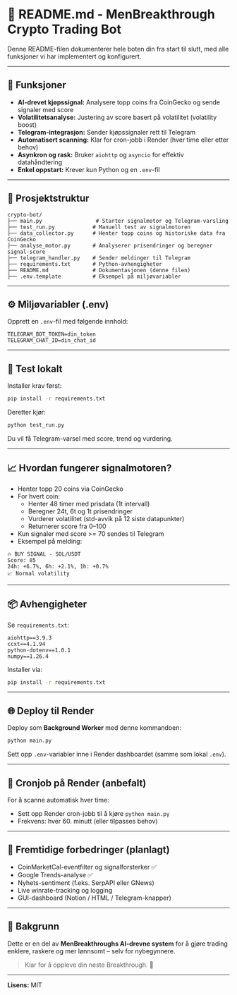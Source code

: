 # 📘 README.md - MenBreakthrough Crypto Trading Bot

Denne README-filen dokumenterer hele boten din fra start til slutt, med alle funksjoner vi har implementert og konfigurert.

---

## 🚀 Funksjoner

- **AI-drevet kjøpssignal:** Analysere topp coins fra CoinGecko og sende signaler med score
- **Volatilitetsanalyse:** Justering av score basert på volatilitet (volatility boost)
- **Telegram-integrasjon:** Sender kjøpssignaler rett til Telegram
- **Automatisert scanning:** Klar for cron-jobb i Render (hver time eller etter behov)
- **Asynkron og rask:** Bruker `aiohttp` og `asyncio` for effektiv datahåndtering
- **Enkel oppstart:** Krever kun Python og en `.env`-fil

---

## 📂 Prosjektstruktur

```
crypto-bot/
├── main.py                 # Starter signalmotor og Telegram-varsling
├── test_run.py            # Manuell test av signalmotoren
├── data_collector.py      # Henter topp coins og historiske data fra CoinGecko
├── analyse_motor.py       # Analyserer prisendringer og beregner signal-score
├── telegram_handler.py    # Sender meldinger til Telegram
├── requirements.txt       # Python-avhengigheter
├── README.md              # Dokumentasjonen (denne filen)
├── .env.template          # Eksempel på miljøvariabler
```

---

## ⚙️ Miljøvariabler (.env)

Opprett en `.env`-fil med følgende innhold:

```
TELEGRAM_BOT_TOKEN=din_token
TELEGRAM_CHAT_ID=din_chat_id
```

---

## 🧪 Test lokalt

Installer krav først:
```bash
pip install -r requirements.txt
```

Deretter kjør:
```bash
python test_run.py
```
Du vil få Telegram-varsel med score, trend og vurdering.

---

## 📈 Hvordan fungerer signalmotoren?

- Henter topp 20 coins via CoinGecko
- For hvert coin:
  - Henter 48 timer med prisdata (1t intervall)
  - Beregner 24t, 6t og 1t prisendringer
  - Vurderer volatilitet (std-avvik på 12 siste datapunkter)
  - Returnerer score fra 0–100
- Kun signaler med score >= 70 sendes til Telegram
- Eksempel på melding:

```
🔥 BUY SIGNAL - SOL/USDT
Score: 85
24h: +6.7%, 6h: +2.1%, 1h: +0.7%
📈 Normal volatility
```

---

## 📦 Avhengigheter

Se `requirements.txt`:

```
aiohttp==3.9.3
ccxt==4.1.94
python-dotenv==1.0.1
numpy==1.26.4
```

Installer via:
```bash
pip install -r requirements.txt
```

---

## 🌐 Deploy til Render

Deploy som **Background Worker** med denne kommandoen:
```bash
python main.py
```

Sett opp `.env`-variabler inne i Render dashboardet (samme som lokal `.env`).

---

## 🔁 Cronjob på Render (anbefalt)

For å scanne automatisk hver time:
- Sett opp Render cron-jobb til å kjøre `python main.py`
- Frekvens: hver 60. minutt (eller tilpasses behov)

---

## 📌 Fremtidige forbedringer (planlagt)

- CoinMarketCal-eventfilter og signalforsterker ✅
- Google Trends-analyse ✅
- Nyhets-sentiment (f.eks. SerpAPI eller GNews)
- Live winrate-tracking og logging
- GUI-dashboard (Notion / HTML / Telegram-knapper)

---

## 🧠 Bakgrunn

Dette er en del av **MenBreakthroughs AI-drevne system** for å gjøre trading enklere, raskere og mer lønnsomt – selv for nybegynnere.

> Klar for å oppleve din neste Breakthrough. 🚀

---

**Lisens:** MIT



